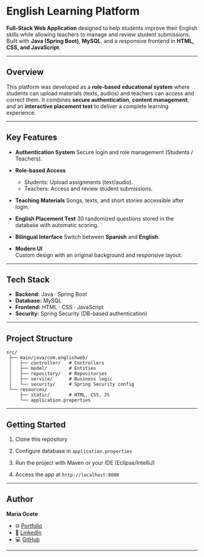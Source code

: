 # English Learning Platform

**Full-Stack Web Application** designed to help students improve their
English skills while allowing teachers to manage and review student
submissions.
Built with **Java (Spring Boot)**, **MySQL**, and a responsive frontend
in **HTML, CSS, and JavaScript**.

------------------------------------------------------------------------

## Overview

This platform was developed as a **role-based educational system** where
students can upload materials (texts, audios) and teachers can access
and correct them.
It combines **secure authentication**, **content management**, and an
**interactive placement test** to deliver a complete learning
experience.

------------------------------------------------------------------------

## Key Features

-   **Authentication System**
    Secure login and role management (Students / Teachers).

-   **Role-based Access**

    -   Students: Upload assignments (text/audio).
    -   Teachers: Access and review student submissions.

-   **Teaching Materials**
    Songs, texts, and short stories accessible after login.

-   **English Placement Test**
    30 randomized questions stored in the database with automatic
    scoring.

-   **Bilingual Interface**
    Switch between **Spanish** and **English**.

-   **Modern UI**\
    Custom design with an original background and responsive layout.

------------------------------------------------------------------------

## Tech Stack

-   **Backend:** Java · Spring Boot
-   **Database:** MySQL
-   **Frontend:** HTML · CSS · JavaScript
-   **Security:** Spring Security (DB-based authentication)

------------------------------------------------------------------------

## Project Structure

    src/
     ├── main/java/com.englishweb/
     │   ├── controller/   # Controllers
     │   ├── model/        # Entities
     │   ├── repository/   # Repositories
     │   ├── service/      # Business logic
     │   └── security/     # Spring Security config
     └── resources/
         ├── static/       # HTML, CSS, JS
         └── application.properties

------------------------------------------------------------------------

## Getting Started

1.  Clone this repository

2.  Configure database in `application.properties`

3.  Run the project with Maven or your IDE (Eclipse/IntelliJ)

4.  Access the app at `http://localhost:8080`


------------------------------------------------------------------------

## Author

**María Ocete**
- 🌐 [Portfolio](https://mariaocete.com)
- 💼 [LinkedIn](https://www.linkedin.com/in/maria-ocete-martin/)
- 💻 [GitHub](https://github.com/MariaOcete)

------------------------------------------------------------------------
